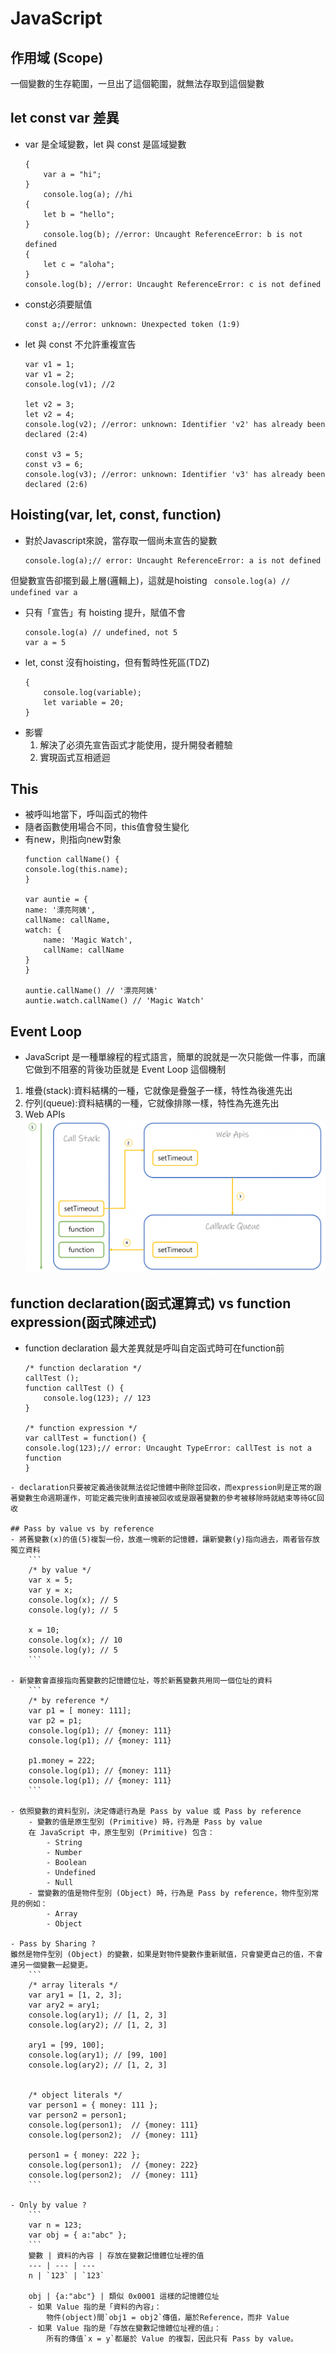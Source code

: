 # JavaScript

## 作用域 (Scope)
一個變數的生存範圍，一旦出了這個範圍，就無法存取到這個變數

## let const var 差異
- var 是全域變數，let 與 const 是區域變數
    ``` 
    {
        var a = "hi";
    }
        console.log(a); //hi
    {
        let b = "hello";
    }
        console.log(b); //error: Uncaught ReferenceError: b is not defined
    {
        let c = "aloha";
    }
    console.log(b); //error: Uncaught ReferenceError: c is not defined
    ```

- const必須要賦值
    ``` 
    const a;//error: unknown: Unexpected token (1:9)
    ```

- let 與 const 不允許重複宣告
    ``` 
    var v1 = 1;
    var v1 = 2;
    console.log(v1); //2

    let v2 = 3;
    let v2 = 4;
    console.log(v2); //error: unknown: Identifier 'v2' has already been declared (2:4)

    const v3 = 5;
    const v3 = 6;
    console.log(v3); //error: unknown: Identifier 'v3' has already been declared (2:6)
    ```

## Hoisting(var, let, const, function)
- 對於Javascript來說，當存取一個尚未宣告的變數
    ``` 
    console.log(a);// error: Uncaught ReferenceError: a is not defined
    ```
但變數宣告卻擺到最上層(邏輯上)，這就是hoisting
    ``` 
    console.log(a) // undefined
    var a
    ```
- 只有「宣告」有 hoisting 提升，賦值不會
    ``` 
    console.log(a) // undefined, not 5
    var a = 5   
    ```
- let, const 沒有hoisting，但有暫時性死區(TDZ)
    ```
    { 
        console.log(variable);
        let variable = 20;
    }
    ```
- 影響 
    1. 解決了必須先宣告函式才能使用，提升開發者體驗
    2. 實現函式互相遞迴

## This
- 被呼叫地當下，呼叫函式的物件
- 隨者函數使用場合不同，this值會發生變化
- 有new，則指向new對象
    ```
    function callName() {
    console.log(this.name);
    }

    var auntie = {
    name: '漂亮阿姨',
    callName: callName,
    watch: {
        name: 'Magic Watch',
        callName: callName
    }
    }

    auntie.callName() // '漂亮阿姨'
    auntie.watch.callName() // 'Magic Watch'
    ```

## Event Loop
- JavaScript 是一種單線程的程式語言，簡單的說就是一次只能做一件事，而讓它做到不阻塞的背後功臣就是 Event Loop 這個機制
1. 堆疊(stack):資料結構的一種，它就像是疊盤子一樣，特性為後進先出
2. 佇列(queue):資料結構的一種，它就像排隊一樣，特性為先進先出
3. Web APIs 
![image](https://github.com/Ccj82378/Interview_QA/blob/main/img/EventLoop.png)

## function declaration(函式運算式) vs function expression(函式陳述式) 
- function declaration 最大差異就是呼叫自定函式時可在function前
    ```
    /* function declaration */
    callTest ();
    function callTest () {
        console.log(123); // 123
    }

    /* function expression */
    var callTest = function() {
    console.log(123);// error: Uncaught TypeError: callTest is not a function
    }
```
- declaration只要被定義過後就無法從記憶體中刪除並回收，而expression則是正常的跟著變數生命週期運作，可能定義完後則直接被回收或是跟著變數的參考被移除時就結束等待GC回收

## Pass by value vs by reference
- 將舊變數(x)的值(5)複製一份，放進一塊新的記憶體，讓新變數(y)指向過去，兩者皆存放獨立資料
    ```
    /* by value */
    var x = 5;
    var y = x; 
    console.log(x); // 5
    console.log(y); // 5

    x = 10;
    console.log(x); // 10
    sonsole.log(y); // 5
    ```

- 新變數會直接指向舊變數的記憶體位址，等於新舊變數共用同一個位址的資料
    ```
    /* by reference */
    var p1 = [ money: 111];
    var p2 = p1;
    console.log(p1); // {money: 111}
    console.log(p1); // {money: 111}

    p1.money = 222;
    console.log(p1); // {money: 111}
    console.log(p1); // {money: 111}
    ```

- 依照變數的資料型別，決定傳遞行為是 Pass by value 或 Pass by reference
    - 變數的值是原生型別 (Primitive) 時，行為是 Pass by value
    在 JavaScript 中，原生型別 (Primitive) 包含：
        - String
        - Number
        - Boolean
        - Undefined
        - Null 
    - 當變數的值是物件型別 (Object) 時，行為是 Pass by reference，物件型別常見的例如：
        - Array
        - Object

- Pass by Sharing ?
雖然是物件型別 (Object) 的變數，如果是對物件變數作重新賦值，只會變更自己的值，不會連另一個變數一起變更。
    ```
    /* array literals */
    var ary1 = [1, 2, 3];
    var ary2 = ary1;
    console.log(ary1); // [1, 2, 3]
    console.log(ary2); // [1, 2, 3]

    ary1 = [99, 100];
    console.log(ary1); // [99, 100]
    console.log(ary2); // [1, 2, 3]


    /* object literals */
    var person1 = { money: 111 };
    var person2 = person1;
    console.log(person1);  // {money: 111}
    console.log(person2);  // {money: 111}

    person1 = { money: 222 };
    console.log(person1);  // {money: 222}
    console.log(person2);  // {money: 111}
    ```

- Only by value ?
    ```
    var n = 123;
    var obj = { a:"abc" };
    ```
    變數 | 資料的內容 | 存放在變數記憶體位址裡的值
    --- | --- | ---
    n | `123` | `123`

    obj | {a:"abc"} | 類似 0x0001 這樣的記憶體位址
    - 如果 Value 指的是「資料的內容」：
        物件(object)間`obj1 = obj2`傳值，屬於Reference，而非 Value 
    - 如果 Value 指的是「存放在變數記憶體位址裡的值」：
        所有的傳值`x = y`都屬於 Value 的複製，因此只有 Pass by value。